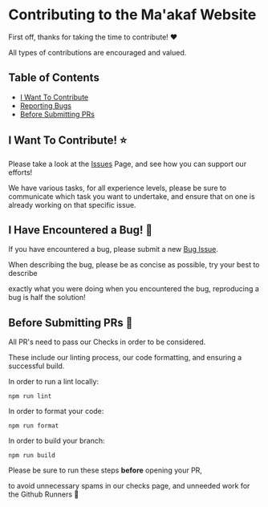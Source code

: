 # Contributing to the Ma'akaf Website

First off, thanks for taking the time to contribute! ❤️

All types of contributions are encouraged and valued.

## Table of Contents

- [I Want To Contribute](#i-want-to-contribute-)
- [Reporting Bugs](#i-have-encountered-a-bug-)
- [Before Submitting PRs](#before-submitting-prs-)

## I Want To Contribute! ⭐

Please take a look at the
[Issues](https://github.com/Maakaf/maakaf-website/issues) Page, and see how you
can support our efforts!

We have various tasks, for all experience levels, please be sure to communicate
which task you want to undertake, and ensure that on one is already working on
that specific issue. <br/>

## I Have Encountered a Bug! 🐛

If you have encountered a bug, please submit a new
[Bug Issue](https://github.com/Maakaf/maakaf-website/issues/new?assignees=&labels=bug%2Ctriage&projects=&template=bug.yml).

When describing the bug, please be as concise as possible, try your best to
describe

exactly what you were doing when you encountered the bug, reproducing a bug is
half the solution! <br/>

## Before Submitting PRs 🚨

All PR's need to pass our Checks in order to be considered.

These include our linting process, our code formatting, and ensuring a
successful build.

In order to run a lint locally:

`npm run lint`

In order to format your code:

`npm run format`

In order to build your branch:

`npm run build`

Please be sure to run these steps **before** opening your PR,

to avoid unnecessary spams in our checks page, and unneeded work for the Github
Runners 🏃
